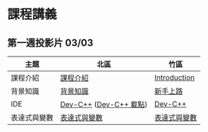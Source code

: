 # 課程講義

## 第一週投影片 03/03
| 主題     | 北區                        | 竹區                            |
| ------ | ------------------------- | ----------------------------- |
| 課程介紹   | [課程介紹][taipei-intro]      | [Introduction][hsinchu-intro]
| 背景知識   | [背景知識][taipei-background] | [新手上路][hsinchu-background]
| IDE    | [Dev-C++][taipei-devcpp] ([Dev-C++ 載點][devcpp-download])  | [Dev-C++][hsinchu-devcpp]
| 表達式與變數 | [表達式與變數][taipei-expr]     | [表達式與變數][hsinchu-expr]
[taipei-intro]: https://goo.gl/E9mTqn
[taipei-devcpp]: https://goo.gl/omAHvN
[taipei-background]: https://goo.gl/Mn3mBY
[taipei-expr]: https://goo.gl/2bimxh

[hsinchu-intro]: https://drive.google.com/open?id=1tLjKO_b8DBOFqXqBx7D6jImIiRpxJ8To
[hsinchu-background]: https://hackmd.io/p/B1Bxjd8uM#/
[hsinchu-devcpp]: https://hackmd.io/p/SJc__yPuz#/
[hsinchu-expr]: https://drive.google.com/open?id=1Cda6mLHYyYU79MtkKsHZ4kSA_z-HyThC
[devcpp-download]: https://www.csie.ntu.edu.tw/~b06902029/devc.7z
